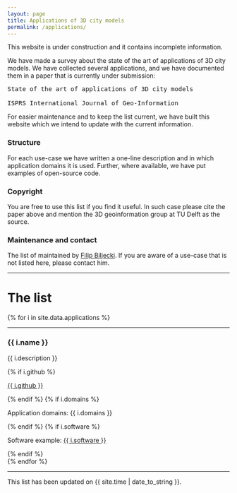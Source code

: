 ```yaml
---
layout: page
title: Applications of 3D city models
permalink: /applications/
---
```


<div class="alert alert-warning" role="alert">This website is under construction and it contains incomplete information.</div>

We have made a survey about the state of the art of applications of 3D city models. 
We have collected several applications, and we have documented them in a paper that is currently under submission:

<pre>State of the art of applications of 3D city models<br/>
ISPRS International Journal of Geo-Information</pre>

For easier maintenance and to keep the list current, we have built this website which we intend to update with the current information.

### Structure

For each use-case we have written a one-line description and in which application domains it is used. Further, where available, we have put examples of open-source code.

### Copyright

You are free to use this list if you find it useful. In such case please cite the paper above and mention the 3D geoinformation group at TU Delft as the source.

### Maintenance and contact

The list of maintained by [Filip Biljecki](http://3dgeoinfo.bk.tudelft.nl/biljecki). If you are aware of a use-case that is not listed here, please contact him.

<hr>

# The list

{% for i in site.data.applications %}
<hr>
<div class="row">
  <div class="col-md-12">
     <h3>{{ i.name }}</h3>
     <p>{{ i.description }}</p>
     {% if i.github %}
        <p><i class="fa fa-github"></i> <a href="{{ i.github }}">{{ i.github }}</a></p>
     {% endif %}
     {% if i.domains %}
        <p>Application domains: {{ i.domains }}</p>
     {% endif %}
     {% if i.software %}
        <p>Software example: <i class="fa fa-external-link"></i> <a href="{{ i.software-link }}">{{ i.software }}</a></p>
     {% endif %}
  </div>
</div>
{% endfor %}

<hr>

This list has been updated on {{ site.time | date_to_string }}.


